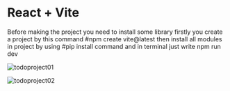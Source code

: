 # React + Vite
Before making the project you need to install some library
firstly you create a project by this command #npm create vite@latest
then install all modules in project by using #pip install command
and in terminal just write npm run dev

![todoproject01](https://github.com/user-attachments/assets/2fb2a517-97e6-40a7-bd46-de16751edf35)

![todoproject02](https://github.com/user-attachments/assets/df5e6f40-5067-4cbf-8cfa-470407f8cfbd)

